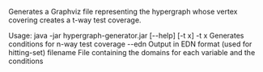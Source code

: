 Generates a Graphviz file representing the hypergraph whose vertex
covering creates a t-way test coverage.

Usage: java -jar hypergraph-generator.jar [--help] [-t x] <filename>
  -t x      Generates conditions for n-way test coverage
  --edn     Output in EDN format (used for hitting-set)
  filename  File containing the domains for each variable and the conditions

